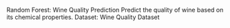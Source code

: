 Random Forest: Wine Quality Prediction
    Predict the quality of wine based on its chemical properties.
    Dataset: Wine Quality Dataset